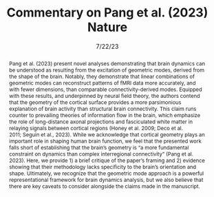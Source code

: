---
title: "Commentary on Pang et al. (2023) Nature"

date: 7/22/23
authors_string: Joshua Faskowitz, Daniel Moyer, Daniel Handwerker, Javier Gonzalez-Castillo, Peter Bandettini, Saad Jbabdi, Richard Betzel
authors:
   - Joshua Faskowitz
   - Daniel Moyer
   - Daniel Handwerker
   - Javier Gonzalez-Castillo
   - Peter Bandettini
   - Saad Jbabdi
   - Richard Betzel
author_ids:
   - josh_faskowitz
   - dan_handwerker
   - javier_gonzalezcastillo
   - peter_bandettini
journal: 'biorxiv'
volume: 
issue: 
pages: 
book_title: ''
publisher: ''
isbn: 
abstract: 'Pang et al. (2023) present novel analyses demonstrating that brain dynamics can be understood as resulting from the excitation of geometric modes, derived from the shape of the brain. Notably, they demonstrate that linear combinations of geometric modes can reconstruct patterns of fMRI data more accurately, and with fewer dimensions, than comparable connectivity-derived modes. Equipped with these results, and underpinned by neural field theory, the authors contend that the geometry of the cortical surface provides a more parsimonious explanation of brain activity than structural brain connectivity. This claim runs counter to prevailing theories of information flow in the brain, which emphasize the role of long-distance axonal projections and fasciculated white matter in relaying signals between cortical regions (Honey et al. 2009; Deco et al. 2011; Seguin et al., 2023). While we acknowledge that cortical geometry plays an important role in shaping human brain function, we feel that the presented work falls short of establishing that the brain’s geometry is “a more fundamental constraint on dynamics than complex interregional connectivity” (Pang et al. 2023). Here, we provide 1) a brief critique of the paper’s framing and 2) evidence showing that their methodology lacks specificity to the brain’s orientation and shape. Ultimately, we recognize that the geometric mode approach is a powerful representational framework for brain dynamics analysis, but we also believe that there are key caveats to consider alongside the claims made in the manuscript.'
project_id: bold_connectivity_dynamics
paper_url: https://www.biorxiv.org/content/10.1101/2023.07.20.549785v1.abstract
doi: https://doi.org/10.1101/2023.07.20.549785
data_loc: ''
code_loc: 'https://github.com/faskowit/eigenmodes_nulls'
file: '/assets/publications/'
file_name: ''
type: journal_article
layout: publication 
---